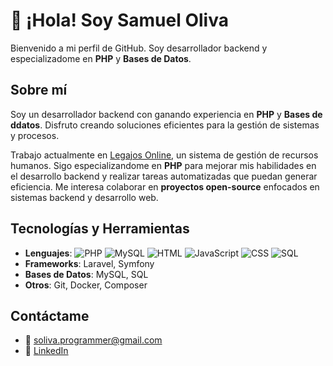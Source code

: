 # 👋 ¡Hola! Soy Samuel Oliva

Bienvenido a mi perfil de GitHub. Soy desarrollador backend y especializadome en **PHP** y **Bases de Datos**.

## Sobre mí
Soy un desarrollador backend con ganando experiencia en **PHP** y **Bases de ddatos**. Disfruto creando soluciones eficientes para la gestión de sistemas y procesos.

Trabajo actualmente en [Legajos Online](https://legajosonline.com), un sistema de gestión de recursos humanos.
Sigo especializandome en **PHP** para mejorar mis habilidades en el desarrollo backend y realizar tareas automatizadas que puedan generar eficiencia.
Me interesa colaborar en **proyectos open-source** enfocados en sistemas backend y desarrollo web.

## Tecnologías y Herramientas
- **Lenguajes**: ![PHP](https://img.shields.io/badge/-PHP-777BB4?style=flat&logo=php&logoColor=white) ![MySQL](https://img.shields.io/badge/-MySQL-4479A1?style=flat&logo=mysql&logoColor=white) ![HTML](https://img.shields.io/badge/-HTML5-E34F26?style=flat&logo=html5&logoColor=white) ![JavaScript](https://img.shields.io/badge/-JavaScript-F7DF1E?style=flat&logo=javascript&logoColor=black) ![CSS](https://img.shields.io/badge/-CSS3-1572B6?style=flat&logo=css3&logoColor=white) ![SQL](https://img.shields.io/badge/-SQL-003B57?style=flat&logo=database&logoColor=white)
- **Frameworks**: Laravel, Symfony
- **Bases de Datos**: MySQL, SQL
- **Otros**: Git, Docker, Composer

## Contáctame
- 📧 [soliva.programmer@gmail.com](mailto:soliva.programmer@gmail.com)
- 💼 [LinkedIn](https://www.linkedin.com/in/samueloliva)


<!---
soliva-dev/soliva-dev is a ✨ special ✨ repository because its `README.md` (this file) appears on your GitHub profile.
You can click the Preview link to take a look at your changes.
--->
